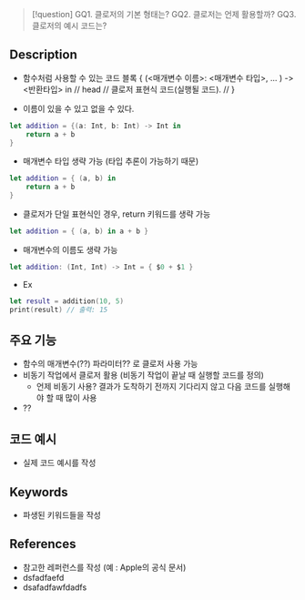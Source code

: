 >[!question]
>GQ1. 클로저의 기본 형태는? 
>GQ2. 클로저는 언제 활용할까?
>GQ3. 클로저의 예시 코드는?

## Description
- 함수처럼 사용할 수 있는 코드 블록
{ (<매개변수 이름>: <매개변수 타입>, ... ) -> <반환타입> in  // head
    // 클로저 표현식 코드(실행될 코드). // 
}

- 이름이 있을 수 있고 없을 수 있다.
```swift
let addition = {(a: Int, b: Int) -> Int in
	return a + b
}
```
- 매개변수 타입 생략 가능 (타입 추론이 가능하기 때문)
```swift
let addition = { (a, b) in 
	return a + b
}
```
- 클로저가 단일 표현식인 경우, return 키워드를 생략 가능
```swift
let addition = { (a, b) in a + b }
```
- 매개변수의 이름도 생략 가능
```swift
let addition: (Int, Int) -> Int = { $0 + $1 }
```
- Ex
```swift
let result = addition(10, 5)
print(result) // 출력: 15
```


## 주요 기능
+ 함수의 매개변수(??) 파라미터?? 로 클로저 사용 가능
+ 비동기 작업에서 클로저 활용 (비동기 작업이 끝날 때 실행할 코드를 정의)
	+ 언제 비동기 사용? 결과가 도착하기 전까지 기다리지 않고 다음 코드를 실행해야 할 때 많이 사용
+ ??

## 코드 예시
+ 실제 코드 예시를 작성

## Keywords
+ 파생된 키워드들을 작성

## References
- 참고한 레퍼런스를 작성 (예 : Apple의 공식 문서)
- dsfadfaefd
- dsafadfawfdadfs